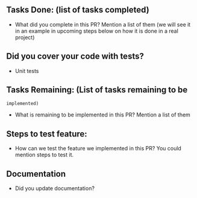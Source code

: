 

 ## Tasks Done: (list of tasks completed)

  - What did you complete in this PR? Mention a list of them (we will see it in an example in upcoming steps below on how it is done in a real project)

## Did you cover your code with tests?

  - Unit tests 


 ## Tasks Remaining: (List of tasks remaining to be 
    implemented)

 - What is remaining to be implemented in this PR? Mention a 
   list of them 

 ## Steps to test feature:
 - How can we test the feature we implemented in this PR? You 
  could mention steps to test it.

 ## Documentation
 - Did you update documentation?
